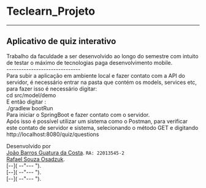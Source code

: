 # Teclearn_Projeto
------------------------------
Aplicativo de quiz interativo
------------------------------
Trabalho da faculdade a ser desenvolvido ao longo do semestre com intuito de testar o máximo de tecnologias paga desenvolvimento mobile. <br>
------------------------------ <br>
Para subir a aplicação em ambiente local e fazer contato com a API do servidor, é necessário entrar na pasta que contém os models, services etc, para fazer isso é necessário digitar: <br>
cd src/model/demo <br>
E então digitar : <br>
./gradlew bootRun <br>
Para iniciar o SpringBoot e fazer contato com o servidor. <br>
Após isso é possível utilizar um sistema como o Postman, para verificar este contato de servidor e sistema, selecionando o método GET e digitando http://localhost:8080/quiz/questions


Desenvolvido por <br>
[João Barros Guatura da Costa](https://github.com/JoaoGuatura "João Barros"). `RA: 22013545-2`<br>
[Rafael Souza Osadzuk]("22137934-2"). <br>
[--]( --"--- "). <br>
[--]( --"--- "). <br>
[--]( --"--- "). 
